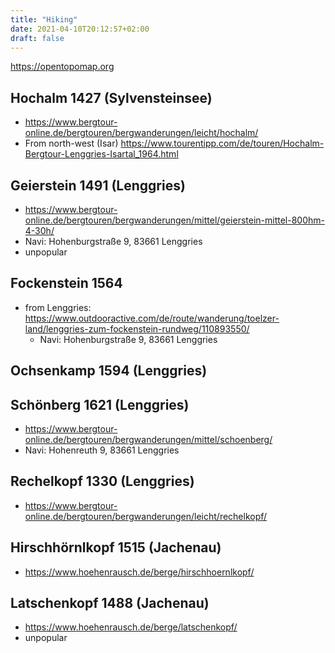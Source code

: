 ```yaml
---
title: "Hiking"
date: 2021-04-10T20:12:57+02:00
draft: false
---
```


https://opentopomap.org

## Hochalm 1427 (Sylvensteinsee)

* https://www.bergtour-online.de/bergtouren/bergwanderungen/leicht/hochalm/
* From north-west (Isar) https://www.tourentipp.com/de/touren/Hochalm-Bergtour-Lenggries-Isartal_1964.html

## Geierstein 1491 (Lenggries)

* https://www.bergtour-online.de/bergtouren/bergwanderungen/mittel/geierstein-mittel-800hm-4-30h/
* Navi: Hohenburgstraße 9, 83661 Lenggries
* unpopular

## Fockenstein 1564

* from Lenggries: https://www.outdooractive.com/de/route/wanderung/toelzer-land/lenggries-zum-fockenstein-rundweg/110893550/
    * Navi: Hohenburgstraße 9, 83661 Lenggries

## Ochsenkamp 1594 (Lenggries)

## Schönberg 1621 (Lenggries)

* https://www.bergtour-online.de/bergtouren/bergwanderungen/mittel/schoenberg/
* Navi: Hohenreuth 9, 83661 Lenggries

## Rechelkopf 1330 (Lenggries)

* https://www.bergtour-online.de/bergtouren/bergwanderungen/leicht/rechelkopf/

## Hirschhörnlkopf 1515 (Jachenau)

* https://www.hoehenrausch.de/berge/hirschhoernlkopf/

## Latschenkopf 1488 (Jachenau)

* https://www.hoehenrausch.de/berge/latschenkopf/
* unpopular



